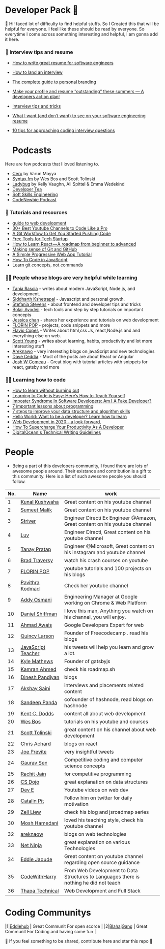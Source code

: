 # Developer Pack 🚀

:wave: Hi! faced lot of difficulty to find helpful stuffs. So I Created this that will be helpful for everyone. I feel like these should be read by everyone.  So everytime I come across something interesting and helpful, I am gonna add it here. 
### :bookmark_tabs: Interview tips and resume

  - [How to write great resume for software engineers ](https://www.freecodecamp.org/news/how-to-write-a-great-resume-for-software-engineers-75d514dd8322/)
  - [How to land an interview ](https://www.freecodecamp.org/news/how-to-get-an-interview-with-top-tech-companies-c27f18e9d157/amp/?__twitter_impression=true)
  - [The complete guide to personal branding](https://www.beseen.com/blog/talent/the-complete-guide-to-personal-branding-for-tech-pros/)
  - [Make your profile and resume “outstanding” these summers — A developers action plan!](https://medium.com/learn-with-the-lean-programmer/make-your-profile-and-resume-outstanding-these-summers-a-developers-action-plan-70425a3ad26c)
  - [Interview tips and tricks](https://www.freecodecamp.org/news/interviewing-prep-tips-and-tricks/)
  - [What I want (and don’t want) to see on your software engineering resume](https://medium.com/p/cbc07913f7f6)
  - [10 tips for approaching coding interview questions](https://blog.interviewcamp.io/2019-08-05/tips-for-approaching-coding-interview-questions/)
  
    # Podcasts
  Here are few podcasts that I loved listening to.
  * [Cero](https://www.youtube.com/watch?v=urhMZSeG33U&list=PLSAVyiM48sqsbznpqLl2l4xR0e7gWJ2T-) by Varun Mayya
  * [Syntax.fm](https://syntax.fm/) by Wes Bos and Scott Tolinski
  * [Ladybug](https://ladybug.dev/) by Kelly Vaughn, Ali Spittel & Emma Wedekind
  * [Developer Tea](https://spec.fm/podcasts/developer-tea)
  * [Soft Skills Engineering](https://softskills.audio/episodes/)
  * [CodeNewbie Podcast ](https://www.codenewbie.org/podcast)
  
  ### :file_folder: Tutorials and resources
  * [guide to web development](https://coder-coder.com/learn-web-development/)
  * [30+ Best Youtube Channels to Code Like a Pro](https://qubit-labs.com/best-youtube-channels-code-like-pro/)
  * [A Git Workflow to Get You Started Pushing Code](https://www.freecodecamp.org/news/git-101-git-workflow-to-get-you-started-pushing-code/amp/#click=https://t.co/BXtAmsTQ7f)
  * [Free Tools for Tech Startup](https://link.medium.com/N57mVu4OM1)
  * [How to Learn React — A roadmap from beginner to advanced](https://link.medium.com/TSKBEFexv1)
  * [Making sense of Git and GitHub](https://betterstack.dev/blog/making-sense-of-git-and-github/)
  * [A Simple Progressive Web App Tutorial](https://link.medium.com/DQ1PWzAlX1)
  * [How To Code in JavaScript](https://www.digitalocean.com/community/tutorial_series/how-to-code-in-javascript)
  * [Learn git concepts, not commands](https://dev.to/unseenwizzard/learn-git-concepts-not-commands-4gjc?utm_source=additional_box&utm_medium=internal&utm_campaign=regular&booster_org=)
  
  ### :raising_hand_man: People whose blogs are very helpful while learning
  
   * [Tania Rascia](https://www.taniarascia.com/blog/) - writes about modern JavaScript, Node.js, and development.    
   * [Siddharth Kshetrapal](https://sid.st/blog/) - Javascript and personal growth.
   * [Stefania Stevens](https://stef.ninja/) - about frontend and developer tips and tricks   
   * [Bolaji Ayodeji](https://bolajiayodeji.com/) - tech tools and step by step tutorials on important concepts
   * [Jessica chan](https://coder-coder.com/blog/) - shares her experience and tutorials on web development 
   * [FLORIN POP](https://www.florin-pop.com/blog/) - projects, code snippets and more
   * [Flavio Copes](https://flaviocopes.com/) - Writes about html,css Js, react,Node.js and and everything else on web.
   * [Scott Young](https://www.scotthyoung.com/blog/) - writes about learning, habits, productivity and lot more interesting stuff
   * [Areknawo](https://areknawo.com/) - very interesting blogs on javaScript and new technologies
   * [Dave Ceddia](https://daveceddia.com/archives/) - Most of the posts are about React or Angular
   * [Josh W Comeau](https://joshwcomeau.com) - Great blog with tutorial articles with snippets for react, gatsby and more


  
  ### :man_technologist:	Learning how to code
  
  * [How to learn without burning out](https://www.freecodecamp.org/news/how-to-constantly-learn-without-burning-out/)
  * [Learning to Code is Easy: Here’s How to Teach Yourself](https://www.scotthyoung.com/blog/2019/07/08/learn-to-code/)
  * [Imposter Syndrome In Software Developers: Am I A Fake Developer?](https://www.geeksforgeeks.org/imposter-syndrome-in-software-developers-am-i-a-fake-developer/)
  * [7 important lessons about programming](https://medium.com/free-code-camp/7-important-lessons-about-programming-that-ive-learned-at-17-516ae619686)
  * [7 steps to improve your data structure and algorithm skills](https://www.hackerearth.com/blog/developers/7-steps-to-improve-your-data-structure-and-algorithm-skills?utm_medium=search&utm_source=header&utm_campaign=he-search)
  * [Hello World: Want to be a developer? Learn how to learn](https://stackoverflow.blog/2020/01/11/hello-world-want-to-be-a-developer-learn-how-to-learn/?utm_source=linkedin&utm_medium=social&utm_campaign=so-blog)
  * [Web Development in 2020 - a look forward.](https://areknawo.com/web-development-in-2020-a-look-forward/)
  * [How To Supercharge Your Productivity As A Developer](https://www.giftegwuenu.com/how-to-supercharge-your-productivity-as-a-developer/)
  * [DigitalOcean's Technical Writing Guidelines](https://www.digitalocean.com/community/tutorials/digitalocean-s-technical-writing-guidelines)
  
# People

* Being a part of this developers community, I found there are lots of awesome people around. Their existance and contribution is a gift to this community. Here is a list of such awesome people you should follow.


|No. |Name | work  |  
|-|------ |-----|
|1|[Kunal Kushwaha](https://www.youtube.com/c/KunalKushwaha) | Great content on his youtube channel|CNCF Ambassador | MLH Coach | Data Structures 
|2|[Sumeet Malik](https://www.youtube.com/c/Pepcoding) | Great content on his youtube channel | Data Structures  |
|3|[Striver](https://www.youtube.com/channel/UCvEKHATlVq84hm1jduTYm8g) | Engineer Directi Ex Engineer @Amazon, Great content on his youtube channel | Data Structures |           
|4|[Luv](https://www.youtube.com/c/LuvIsMe) | Engineer Directi, Great content on his youtube channel | Data Structures    
|5|[Tanay Pratap](https://twitter.com/tanaypratap) | Engineer @Microsoft, Great content on his instagram and youtube channel                     |
|6|[Brad Traversy](https://twitter.com/traversymedia)      |  watch his crash courses on youtube                  |
|7|[FLORIN POP](https://www.florin-pop.com/blog)      | youtube tutorials and 100 projects on his blogs                   |
|8| [Pavithra Kodmad](https://twitter.com/PKodmad)  |   Check her youtube channel                     |
|9|[Addy Osmani](https://github.com/addyosmani)      |  Engineering Manager at Google working on Chrome & Web Platform                  |
|10|[Daniel Shiffman](https://www.youtube.com/user/shiffman)      | I love this man, Anything you watch on his channel, you will enjoy.   
|11|[Ahmad Awais](https://ahmadawais.com/)      |  Google Developers Expert for web                    |
|12|[Quincy Larson](https://dineshpandiyan.com/)      | Founder of Freecodecamp . read his blogs                   |
|13|[JavaScript Teacher](https://twitter.com/js_tut)      | his tweets will help you learn and grow a lot.                 |
|14|[Kyle Mathews](https://twitter.com/kylemathews)      |  Founder of gatsbyjs                  |
|15|[Kamran Ahmed](https://github.com/kamranahmedse)      |  check his roadmap.sh                  |
|16|[Dinesh Pandiyan](https://dineshpandiyan.com/)      | blogs                   |
|17|[Akshay Saini](https://www.youtube.com/akshaymarch7)      | interviews and placements related content                   |
|18|[Sandeep Panda](https://twitter.com/Sandeepg33k)      | cofounder of hashnode, read blogs on hashnode                   |
|19|[Kent C. Dodds](https://kentcdodds.com/)      | content all about web development         
|20|[Wes Bos](https://www.youtube.com/user/wesbos)      | tutorials on his youtube and courses                   |
|21|[Scott Tolinski](https://www.youtube.com/c/leveluptuts)      | great content on his channel about web development                   |
|22|[Chris Achard](https://twitter.com/chrisachard)      | blogs on react                    |
|23|[Joe Previte](https://twitter.com/jsjoeio)      | very insightful tweets                   |
|24|[Gaurav Sen](https://www.youtube.com/channel/UCRPMAqdtSgd0Ipeef7iFsKw)      |   Competitive coding and computer science concepts                 |
|25|[Rachit Jain](https://www.youtube.com/channel/UC9fDC_eBh9e_bogw87DbGKQ)      | for competitive programming                   |
|26|[CS Dojo](https://www.youtube.com/channel/UCxX9wt5FWQUAAz4UrysqK9A)      | great explanation on data structures                   |
|27|[Dev E](https://www.youtube.com/channel/UClb90NQQcskPUGDIXsQEz5Q)      | Youtube videos on web dev                  |
|28|[Catalin Pit ](https://twitter.com/catalinmpit)      | Follow him on twitter for daily motivation                 |
|29|[Zell Liew](https://zellwk.com/blog/)      | check his blog and jsroadmap series                 |
|30|[Mosh Hamedani](https://www.youtube.com/user/programmingwithmosh)      | loved his teaching style, check his youtube channel                 |
|32|[areknaow](https://areknawo.com/)      | blogs on web technologies                |
|33|[Net Ninja](https://www.youtube.com/c/TheNetNinja)      | great explanation on various Technologies                   |
|34|[Eddie Jaoude](https://www.youtube.com/channel/UC5mnBodB73bR88fLXHSfzYA) | Great content on youtube channel regarding open source guidance|
|35|[CodeWithHarry](https://www.youtube.com/c/CodeWithHarry/featured) | From Web Development to Data Structures to Languages there is nothing he did not teach|
|36|[Thapa Technical](https://www.youtube.com/channel/UCwfaAHy4zQUb2APNOGXUCCA) | Web Development and Full Stack


# Coding Communitys
|1|[Eddiehub](https://discord.com/invite/jZQs6Wu) | Great Communit For open scorce |
|2|[BlahajGang](https://discord.com/invite/763bUceUHb) | Great Communit For Coding and having some fun |


:pushpin: If you feel something to be shared, contribute here and star this repo 🌟
